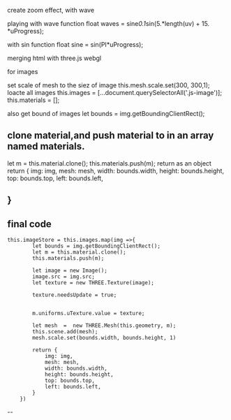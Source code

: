 create zoom effect, with wave 

playing with wave function 
float waves = sine*0.1*sin(5.*length(uv) + 15. *uProgress);

with sin function 
 float sine = sin(PI*uProgress);
 
 merging html with three.js webgl 
 
 for images 
 
 set scale of mesh to the siez of image 
  this.mesh.scale.set(300, 300,1);
  loacte all images 
 this.images = [...document.querySelectorAll('.js-image')];
 this.materials = [];
 
 also get bound of images 
 let bounds = img.getBoundingClientRect();
 
 clone material,and push material to in an array named materials.
 ---
  let m = this.material.clone();
  this.materials.push(m);
  return as an object
   return {
     img: img,
                mesh: mesh,
                width: bounds.width,
                height: bounds.height,
                top: bounds.top,
                left: bounds.left,
   
   }
   --
   final code
   --
    this.imageStore = this.images.map(img =>{
            let bounds = img.getBoundingClientRect();
            let m = this.material.clone();
            this.materials.push(m);

            let image = new Image();
            image.src = img.src;
            let texture = new THREE.Texture(image);
           
            texture.needsUpdate = true;
        

            m.uniforms.uTexture.value = texture;

            let mesh  =  new THREE.Mesh(this.geometry, m);
            this.scene.add(mesh);
            mesh.scale.set(bounds.width, bounds.height, 1)
            
            return {
                img: img,
                mesh: mesh,
                width: bounds.width,
                height: bounds.height,
                top: bounds.top,
                left: bounds.left,
            }   
        })
   --
